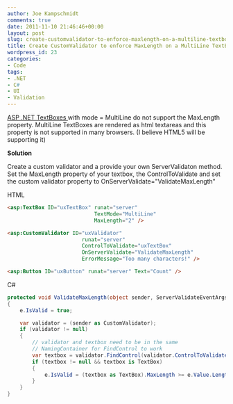 ```yaml
---
author: Joe Kampschmidt
comments: true
date: 2011-11-10 21:46:46+00:00
layout: post
slug: create-customvalidator-to-enforce-maxlength-on-a-multiline-textbox
title: Create CustomValidator to enforce MaxLength on a MultiLine TextBox
wordpress_id: 23
categories:
- Code
tags:
- .NET
- C#
- UI
- Validation
---
```


[ASP .NET TextBoxes ](http://msdn.microsoft.com/en-us/library/system.web.ui.webcontrols.textbox.maxlength.aspx) with mode = MultiLine do not support the MaxLength property. MultiLine TextBoxes are rendered as html textareas and this property is not supported in many browsers. (I believe HTML5 will be supporting it)

**Solution**  

Create a custom validator and a provide your own ServerValidaton method. Set the MaxLength property of your textbox, the ControlToValidate and set the custom validator property to OnServerValidate="ValidateMaxLength"

HTML

```html
<asp:TextBox ID="uxTextBox" runat="server"
                            TextMode="MultiLine"
                            MaxLength="2" />

<asp:CustomValidator ID="uxValidator"
                        runat="server"
                        ControlToValidate="uxTextBox"
                        OnServerValidate="ValidateMaxLength"
                        ErrorMessage="Too many characters!" />

<asp:Button ID="uxButton" runat="server" Text="Count" />
```

C#

```csharp
protected void ValidateMaxLength(object sender, ServerValidateEventArgs e)
{
    e.IsValid = true;

    var validator = (sender as CustomValidator);
    if (validator != null)
    {
        // validator and textbox need to be in the same
        // NamingContainer for FindControl to work
        var textbox = validator.FindControl(validator.ControlToValidate);
        if (textbox != null && textbox is TextBox)
        {
            e.IsValid = (textbox as TextBox).MaxLength >= e.Value.Length;
        }
    }
}
```
